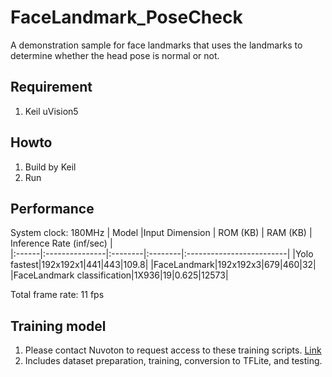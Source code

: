 # FaceLandmark_PoseCheck
A demonstration sample for face landmarks that uses the landmarks to determine whether the head pose is normal or not.
## Requirement
1. Keil uVision5
## Howto
1. Build by Keil
2. Run
## Performance
System clock: 180MHz
| Model |Input Dimension | ROM (KB) | RAM (KB) | Inference Rate (inf/sec) |  
|:------|:---------------|:--------|:--------|:-------------------------|
|Yolo fastest|192x192x1|441|443|109.8|
|FaceLandmark|192x192x3|679|460|32|
|FaceLandmark classification|1X936|19|0.625|12573|

Total frame rate: 11 fps

## Training model
1. Please contact Nuvoton to request access to these training scripts. [Link](https://www.nuvoton.com/ai/contact-us/)
2. Includes dataset preparation, training, conversion to TFLite, and testing.


